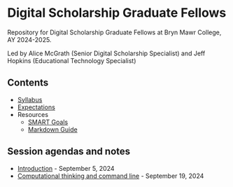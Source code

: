 # Digital Scholarship Graduate Fellows

Repository for Digital Scholarship Graduate Fellows at Bryn Mawr College, AY 2024-2025.

Led by Alice McGrath (Senior Digital Scholarship Specialist) and Jeff Hopkins (Educational Technology Specialist)

## Contents

- [Syllabus](syllabus.md)
- [Expectations](expectations.md)
- Resources
  - [SMART Goals](resources/smart-goals.md)
  - [Markdown Guide](resources/markdown-guide.md)

## Session agendas and notes

- [Introduction](sessions/01-introduction.md) - September 5, 2024
- [Computational thinking and command line](sessions/02-computational-thinking-command-line.md) - September 19, 2024
